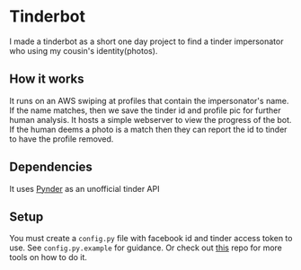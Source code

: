 # Tinderbot
I made a tinderbot as a short one day project to find a tinder impersonator who using my cousin's identity(photos).

## How it works

It runs on an AWS swiping at profiles that contain the impersonator's name. If the name matches, then we save the tinder id and profile pic for further human analysis. It hosts a simple webserver to view the progress of the bot. If the human deems a photo is a match then they can report the id to tinder to have the profile removed. 

## Dependencies

It uses [Pynder](https://github.com/charliewolf/pynder) as an unofficial tinder API


## Setup

You must create a `config.py` file with facebook id and tinder access token to use. See `config.py.example` for guidance. Or check out [this](https://github.com/fbessez/Tinder) repo for more tools on how to do it.
